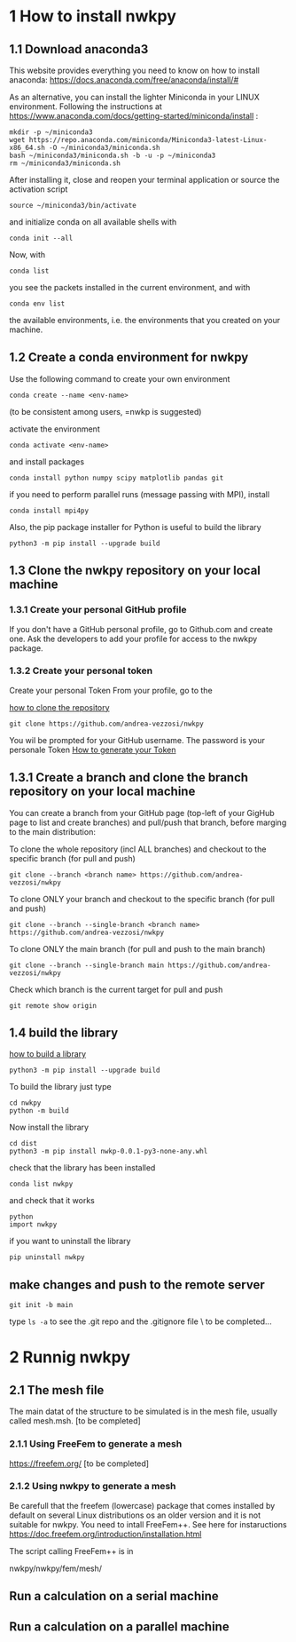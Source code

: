 # 1 How to install nwkpy 
## 1.1 Download anaconda3

This website provides everything you need to know on how to install anaconda: https://docs.anaconda.com/free/anaconda/install/#

As an alternative, you can install the lighter Miniconda in your LINUX environment.
Following the instructions at https://www.anaconda.com/docs/getting-started/miniconda/install :
```
mkdir -p ~/miniconda3
wget https://repo.anaconda.com/miniconda/Miniconda3-latest-Linux-x86_64.sh -O ~/miniconda3/miniconda.sh
bash ~/miniconda3/miniconda.sh -b -u -p ~/miniconda3
rm ~/miniconda3/miniconda.sh
```
After installing it, close and reopen your terminal application or source the activation script
```
source ~/miniconda3/bin/activate
```
and initialize conda on all available shells with
```
conda init --all
```
Now, with
```
conda list
```
you see the packets installed in the current environment, and with
```
conda env list
```
the available environments, i.e. the environments that you created on your machine.

 
## 1.2 Create a conda environment for nwkpy
Use the following command to create your own environment
```
conda create --name <env-name>
```
(to be consistent among users, <env-name>=nwkp is suggested)

activate the environment
```
conda activate <env-name>
```
and install packages
```
conda install python numpy scipy matplotlib pandas git
```
if you need to perform parallel runs (message passing with MPI), install
```
conda install mpi4py
```
Also, the pip package installer for Python is useful to build the library
```
python3 -m pip install --upgrade build
```

## 1.3 Clone the nwkpy repository on your local machine

### 1.3.1 Create your personal GitHub profile
If you don't have a GitHub personal profile, go to Github.com and create one. Ask the developers to add your profile for access to the nwkpy package.

### 1.3.2 Create your personal token

Create your personal Token 
From your profile, go to the 

[how to clone the repository](https://docs.github.com/en/repositories/creating-and-managing-repositories/cloning-a-repository)
```
git clone https://github.com/andrea-vezzosi/nwkpy
```
You wil be prompted for your GitHub username. The password is your personale Token
[How to generate your Token](https://docs.github.com/en/authentication/keeping-your-account-and-data-secure/managing-your-personal-access-tokens)

## 1.3.1 Create a branch and clone the branch repository on your local machine

You can create a branch from your GitHub page (top-left of your GigHub page to list and create branches) and pull/push that branch, before marging to the main distribution: 

To clone the whole repository (incl ALL branches) and checkout to the specific branch (for pull and push)
```
git clone --branch <branch name> https://github.com/andrea-vezzosi/nwkpy
```

To clone ONLY your branch and checkout to the specific branch (for pull and push)
```
git clone --branch --single-branch <branch name> https://github.com/andrea-vezzosi/nwkpy
```

To clone ONLY the main branch (for pull and push to the main branch)
```
git clone --branch --single-branch main https://github.com/andrea-vezzosi/nwkpy
```

Check which branch is the current target for pull and push
```
git remote show origin
```

## 1.4 build the library

[how to build a library](https://packaging.python.org/en/latest/tutorials/packaging-projects/)
```
python3 -m pip install --upgrade build
```
To build the library just type
```
cd nwkpy
python -m build
```
Now install the library
```
cd dist
python3 -m pip install nwkp-0.0.1-py3-none-any.whl
```
check that the library has been installed
```
conda list nwkpy
```
and check that it works
```
python
import nwkpy
```
if you want to uninstall the library
```
pip uninstall nwkpy
```

## make changes and push to the remote server
```
git init -b main
```
type ```ls -a``` to see the .git repo and the .gitignore file \\
to be completed...

# 2 Runnig nwkpy

## 2.1 The mesh file

The main datat of the structure to be simulated is in the mesh file, usually called mesh.msh.
[to be completed]

### 2.1.1 Using FreeFem to generate a mesh

https://freefem.org/
[to be completed]

### 2.1.2 Using nwkpy to generate a mesh

Be carefull that the freefem (lowercase) package that comes installed by default on several Linux distributions os an older version and it is not suitable for nwkpy.
You need to intall FreeFem++. See here for instaructions
https://doc.freefem.org/introduction/installation.html

The script calling FreeFem++ is in

nwkpy/nwkpy/fem/mesh/

## Run a calculation on a serial machine

## Run a calculation on a parallel machine


